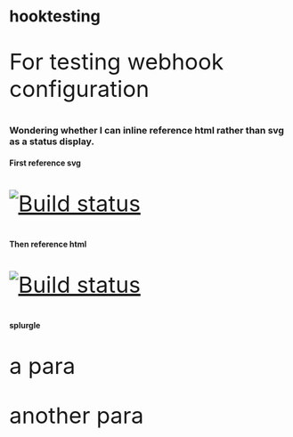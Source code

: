 # hooktesting
For testing webhook configuration

### Wondering whether I can inline reference html rather than svg as a status display.

#### First reference svg

[![Build status](http://brownsmeet.com/build-status.svg)](http://brownsmeet.com/log/)

#### Then reference html

[![Build status](http://brownsmeet.com/)](http://brownsmeet.com/log/)

#### splurgle

<style>p {font-size: 40}</style>

a para

another para
